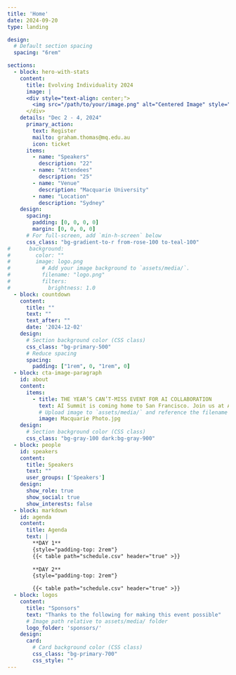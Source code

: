 ```yaml
---
title: 'Home'
date: 2024-09-20
type: landing

design:
  # Default section spacing
  spacing: "6rem"

sections:
  - block: hero-with-stats
    content:
      title: Evolving Individuality 2024
      image: |
      <div style="text-align: center;">
        <img src="/path/to/your/image.png" alt="Centered Image" style="width: 300px;">
      </div>
    details: "Dec 2 - 4, 2024"
      primary_action:
        text: Register
        mailto: graham.thomas@mq.edu.au
        icon: ticket
      items:
        - name: "Speakers"
          description: "22"
        - name: "Attendees"
          description: "25"
        - name: "Venue"
          description: "Macquarie University"
        - name: "Location"
          description: "Sydney"
    design:
      spacing:
        padding: [0, 0, 0, 0]
        margin: [0, 0, 0, 0]
      # For full-screen, add `min-h-screen` below
      css_class: "bg-gradient-to-r from-rose-100 to-teal-100"
#      background:
#        color: ""
#        image: logo.png
#          # Add your image background to `assets/media/`.
#          filename: "logo.png"
#          filters:
#            brightness: 1.0
  - block: countdown
    content:
      title: ""
      text: ""
      text_after: ""
      date: '2024-12-02'
    design:
      # Section background color (CSS class)
      css_class: "bg-primary-500"
      # Reduce spacing
      spacing:
        padding: ["1rem", 0, "1rem", 0]
  - block: cta-image-paragraph
    id: about
    content:
      items:
        - title: THE YEAR’S CAN’T-MISS EVENT FOR AI COLLABORATION
          text: AI Summit is coming home to San Francisco. Join us at AI Summit 2024 to explore all the cutting-edge innovation the data cloud has to offer.
          # Upload image to `assets/media/` and reference the filename here
          image: Macquarie Photo.jpg
    design:
      # Section background color (CSS class)
      css_class: "bg-gray-100 dark:bg-gray-900"
  - block: people
    id: speakers
    content:
      title: Speakers
      text: ""
      user_groups: ['Speakers']
    design:
      show_role: true
      show_social: true
      show_interests: false
  - block: markdown
    id: agenda
    content:
      title: Agenda
      text: |
        **DAY 1**
        {style="padding-top: 2rem"}
        {{< table path="schedule.csv" header="true" >}}
        
        **DAY 2**
        {style="padding-top: 2rem"}

        {{< table path="schedule.csv" header="true" >}}
  - block: logos
    content:
      title: "Sponsors"
      text: "Thanks to the following for making this event possible"
      # Image path relative to assets/media/ folder
      logo_folder: 'sponsors/'
    design:
      card:
        # Card background color (CSS class)
        css_class: "bg-primary-700"
        css_style: ""
---
```

